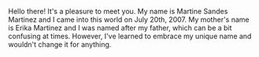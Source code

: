 Hello there! It's a pleasure to meet you. My name is Martine Sandes Martinez and I came into this world on July 20th, 2007. My mother's name is Erika Martinez and I was named after my father, which can be a bit confusing at times. However, I've learned to embrace my unique name and wouldn't change it for anything.
